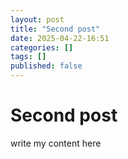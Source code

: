 ```yaml
---
layout: post
title: "Second post"
date: 2025-04-22-16:51
categories: []
tags: []
published: false
---
```


# Second post

write my content here

